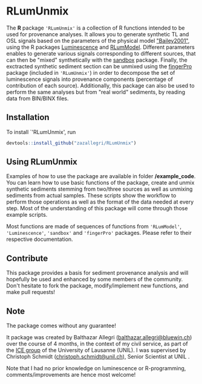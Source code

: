 # RLumUnmix

The **R** package `'RLumUnmix'` is a collection of R functions intended to be used for provenance analyses. It allows you to generate synthetic TL and OSL signals based on the parameters of the physical model ["Bailey2001"](https://www.sciencedirect.com/science/article/pii/S1350448700001001), using the R packages [Luminescence](https://github.com/R-Lum/Luminescence) and [RLumModel](https://github.com/R-Lum/RLumModel). Different parameters enables to generate various signals corresponding to different sources, that can then be "mixed" synthetically with the [sandbox](https://github.com/coffeemuggler/sandbox) package. Finally, the exctracted synthetic sediment section can be unmixed using the [fingerPro](https://github.com/eead-csic-eesa/fingerPro) package (included in `'RLumUnmix'`) in order to decompose the set of luminescence signals into provenance components (percentage of contribution of each source). Additionally, this package can also be used to perform the same analyses but from "real world" sediments, by reading data from BIN/BINX files.


## Installation

To install `'RLumUnmix', run

``` r
devtools::install_github("zazallegri/RLumUnmix")
```

## Using RLumUnmix

Examples of how to use the package are available in folder **/example_code**. You can learn how to use basic functions of the package, create and unmix synthetic sediments stemming from two/three sources as well as unmixing sediments from actual samples. These scripts show the workflow to perform those operations as well as the format of the data needed at every step. Most of the understanding of this package will come through those example scripts.

Most functions are made of sequences of functions from `'RLumModel'`, `'Luminescence'`, `'sandbox'` and `'fingerPro'` packages. Please refer to their respective documentation.

## Contribute

This package provides a basis for sediment provenance analysis and will hopefully be used and enhanced by some members of the community. Don't hesitate to fork the package, modify/implement new functions, and make pull requests! 

## Note 

The package comes without any guarantee!

It package was created by Balthazar Allegri (balthazar.allegri@bluewin.ch) over the course of 4 months, in the context of my civil service, as part of the [ICE group](https://wp.unil.ch/ice/) of the University of Lausanne (UNIL). I was supervised by Christoph Schmidt (christoph.schmidt@unil.ch), Senior Scientist at UNIL . 

Note that I had no prior knowledge on luminescence or R-programming, comments/improvements are hence most welcome!


